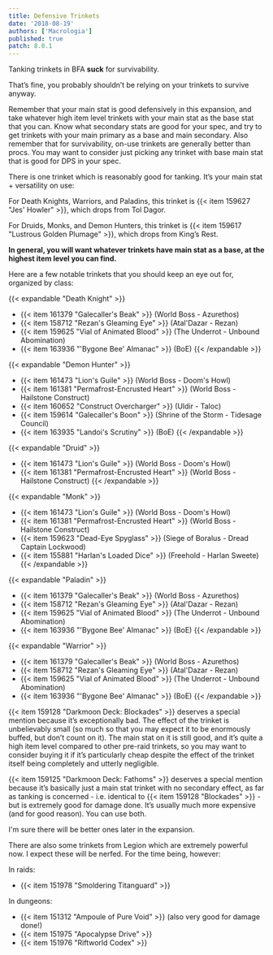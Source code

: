 ```yaml
---
title: Defensive Trinkets
date: '2018-08-19'
authors: ['Macrologia']
published: true
patch: 8.0.1
---
```


Tanking trinkets in BFA **suck** for survivability.

That’s fine, you probably shouldn’t be relying on your trinkets to survive anyway.

Remember that your main stat is good defensively in this expansion, and take whatever high item level trinkets with your main stat as the base stat that you can. Know what secondary stats are good for your spec, and try to get trinkets with your main primary as a base and main secondary. Also remember that for survivability, on-use trinkets are generally better than procs. You may want to consider just picking any trinket with base main stat that is good for DPS in your spec.

There is one trinket which is reasonably good for tanking. It’s your main stat + versatility on use:

For Death Knights, Warriors, and Paladins, this trinket is {{< item 159627 "Jes' Howler" >}}, which drops from Tol Dagor.

For Druids, Monks, and Demon Hunters, this trinket is {{< item 159617 "Lustrous Golden Plumage" >}}, which drops from King’s Rest.

**In general, you will want whatever trinkets have main stat as a base, at the highest item level you can find.**

Here are a few notable trinkets that you should keep an eye out for, organized by class:

{{< expandable "Death Knight" >}}
- {{< item 161379 "Galecaller's Beak" >}} (World Boss - Azurethos)
- {{< item 158712 "Rezan's Gleaming Eye" >}} (Atal'Dazar - Rezan)
- {{< item 159625 "Vial of Animated Blood" >}} (The Underrot - Unbound Abomination)
- {{< item 163936 "'Bygone Bee' Almanac" >}} (BoE)
{{< /expandable >}}

{{< expandable "Demon Hunter" >}}
- {{< item 161473 "Lion's Guile" >}} (World Boss - Doom's Howl)
- {{< item 161381 "Permafrost-Encrusted Heart" >}} (World Boss - Hailstone Construct)
- {{< item 160652 "Construct Overcharger" >}} (Uldir - Taloc)
- {{< item 159614 "Galecaller's Boon" >}} (Shrine of the Storm - Tidesage Council)
- {{< item 163935 "Landoi's Scrutiny" >}} (BoE)
{{< /expandable >}}

{{< expandable "Druid" >}}
- {{< item 161473 "Lion's Guile" >}} (World Boss - Doom's Howl)
- {{< item 161381 "Permafrost-Encrusted Heart" >}} (World Boss - Hailstone Construct)
{{< /expandable >}}

{{< expandable "Monk" >}}
- {{< item 161473 "Lion's Guile" >}} (World Boss - Doom's Howl)
- {{< item 161381 "Permafrost-Encrusted Heart" >}} (World Boss - Hailstone Construct)
- {{< item 159623 "Dead-Eye Spyglass" >}} (Siege of Boralus - Dread Captain Lockwood)
- {{< item 155881 "Harlan's Loaded Dice" >}} (Freehold - Harlan Sweete)
{{< /expandable >}}

{{< expandable "Paladin" >}}
- {{< item 161379 "Galecaller's Beak" >}} (World Boss - Azurethos)
- {{< item 158712 "Rezan's Gleaming Eye" >}} (Atal'Dazar - Rezan)
- {{< item 159625 "Vial of Animated Blood" >}} (The Underrot - Unbound Abomination)
- {{< item 163936 "'Bygone Bee' Almanac" >}} (BoE)
{{< /expandable >}}

{{< expandable "Warrior" >}}
- {{< item 161379 "Galecaller's Beak" >}} (World Boss - Azurethos)
- {{< item 158712 "Rezan's Gleaming Eye" >}} (Atal'Dazar - Rezan)
- {{< item 159625 "Vial of Animated Blood" >}} (The Underrot - Unbound Abomination)
- {{< item 163936 "'Bygone Bee' Almanac" >}} (BoE)
{{< /expandable >}}




{{< item 159128 "Darkmoon Deck: Blockades" >}} deserves a special mention because it’s exceptionally bad. The effect of the trinket is unbelievably small (so much so that you may expect it to be enormously buffed, but don’t count on it). The main stat on it is still good, and it’s quite a high item level compared to other pre-raid trinkets, so you may want to consider buying it if it’s particularly cheap despite the effect of the trinket itself being completely and utterly negligible.

{{< item 159125 "Darkmoon Deck: Fathoms" >}} deserves a special mention because it’s basically just a main stat trinket with no secondary effect, as far as tanking is concerned - i.e. identical to {{< item 159128 "Blockades" >}} - but is extremely good for damage done. It’s usually much more expensive (and for good reason). You can use both.

I'm sure there will be better ones later in the expansion.

There are also some trinkets from Legion which are extremely powerful now. I expect these will be nerfed. For the time being, however:

In raids:

- {{< item 151978 "Smoldering Titanguard" >}}

In dungeons:

- {{< item 151312 "Ampoule of Pure Void" >}} (also very good for damage done!)
- {{< item 151975 "Apocalypse Drive" >}}
- {{< item 151976 "Riftworld Codex" >}} 
